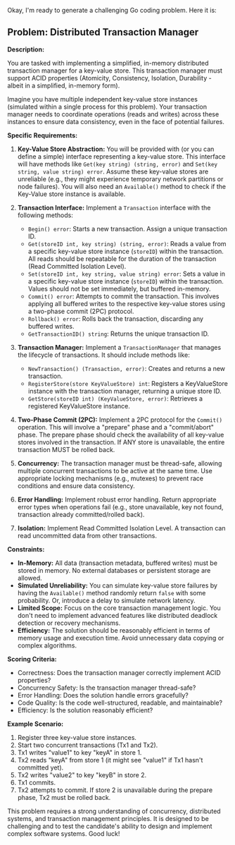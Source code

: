 Okay, I'm ready to generate a challenging Go coding problem. Here it is:

## Problem: Distributed Transaction Manager

**Description:**

You are tasked with implementing a simplified, in-memory distributed transaction manager for a key-value store.  This transaction manager must support ACID properties (Atomicity, Consistency, Isolation, Durability - albeit in a simplified, in-memory form).

Imagine you have multiple independent key-value store instances (simulated within a single process for this problem).  Your transaction manager needs to coordinate operations (reads and writes) across these instances to ensure data consistency, even in the face of potential failures.

**Specific Requirements:**

1.  **Key-Value Store Abstraction:**  You will be provided with (or you can define a simple) interface representing a key-value store.  This interface will have methods like `Get(key string) (string, error)` and `Set(key string, value string) error`. Assume these key-value stores are unreliable (e.g., they might experience temporary network partitions or node failures). You will also need an `Available()` method to check if the Key-Value store instance is available.

2.  **Transaction Interface:**  Implement a `Transaction` interface with the following methods:
    *   `Begin() error`: Starts a new transaction.  Assign a unique transaction ID.
    *   `Get(storeID int, key string) (string, error)`: Reads a value from a specific key-value store instance (`storeID`) within the transaction.  All reads should be repeatable for the duration of the transaction (Read Committed Isolation Level).
    *   `Set(storeID int, key string, value string) error`: Sets a value in a specific key-value store instance (`storeID`) within the transaction. Values should not be set immediately, but buffered in-memory.
    *   `Commit() error`: Attempts to commit the transaction. This involves applying all buffered writes to the respective key-value stores using a two-phase commit (2PC) protocol.
    *   `Rollback() error`: Rolls back the transaction, discarding any buffered writes.
    *   `GetTransactionID() string`: Returns the unique transaction ID.

3.  **Transaction Manager:** Implement a `TransactionManager` that manages the lifecycle of transactions. It should include methods like:
    *   `NewTransaction() (Transaction, error)`: Creates and returns a new transaction.
    *   `RegisterStore(store KeyValueStore) int`: Registers a KeyValueStore instance with the transaction manager, returning a unique store ID.
    *   `GetStore(storeID int) (KeyValueStore, error)`: Retrieves a registered KeyValueStore instance.

4.  **Two-Phase Commit (2PC):** Implement a 2PC protocol for the `Commit()` operation.  This will involve a "prepare" phase and a "commit/abort" phase.  The prepare phase should check the availability of all key-value stores involved in the transaction. If ANY store is unavailable, the entire transaction MUST be rolled back.

5.  **Concurrency:**  The transaction manager must be thread-safe, allowing multiple concurrent transactions to be active at the same time.  Use appropriate locking mechanisms (e.g., mutexes) to prevent race conditions and ensure data consistency.

6.  **Error Handling:**  Implement robust error handling. Return appropriate error types when operations fail (e.g., store unavailable, key not found, transaction already committed/rolled back).

7.  **Isolation:** Implement Read Committed Isolation Level. A transaction can read uncommitted data from other transactions.

**Constraints:**

*   **In-Memory:** All data (transaction metadata, buffered writes) must be stored in memory.  No external databases or persistent storage are allowed.
*   **Simulated Unreliability:**  You can simulate key-value store failures by having the `Available()` method randomly return `false` with some probability.  Or, introduce a delay to simulate network latency.
*   **Limited Scope:** Focus on the core transaction management logic.  You don't need to implement advanced features like distributed deadlock detection or recovery mechanisms.
*   **Efficiency:**  The solution should be reasonably efficient in terms of memory usage and execution time.  Avoid unnecessary data copying or complex algorithms.

**Scoring Criteria:**

*   Correctness:  Does the transaction manager correctly implement ACID properties?
*   Concurrency Safety:  Is the transaction manager thread-safe?
*   Error Handling:  Does the solution handle errors gracefully?
*   Code Quality:  Is the code well-structured, readable, and maintainable?
*   Efficiency:  Is the solution reasonably efficient?

**Example Scenario:**

1.  Register three key-value store instances.
2.  Start two concurrent transactions (Tx1 and Tx2).
3.  Tx1 writes "value1" to key "keyA" in store 1.
4.  Tx2 reads "keyA" from store 1 (it might see "value1" if Tx1 hasn't committed yet).
5.  Tx2 writes "value2" to key "keyB" in store 2.
6.  Tx1 commits.
7.  Tx2 attempts to commit.  If store 2 is unavailable during the prepare phase, Tx2 must be rolled back.

This problem requires a strong understanding of concurrency, distributed systems, and transaction management principles.  It is designed to be challenging and to test the candidate's ability to design and implement complex software systems. Good luck!
